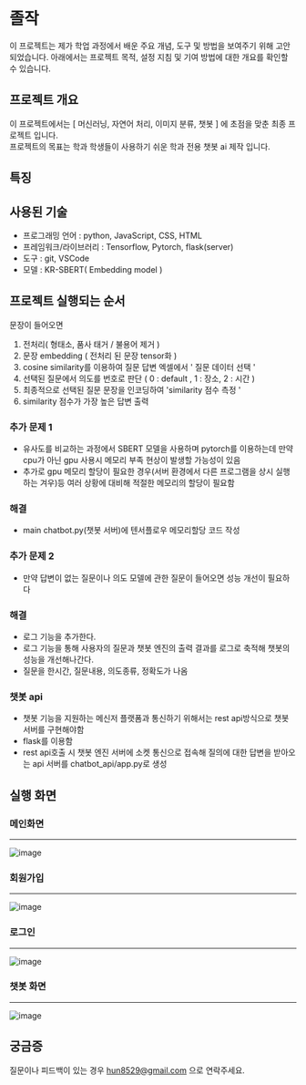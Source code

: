 # 졸작

이 프로젝트는 제가 학업 과정에서 배운 주요 개념, 도구 및 방법을 보여주기 위해 고안되었습니다. 아래에서는 프로젝트 목적, 설정 지침 및 기여 방법에 대한 개요를 확인할 수 있습니다.<br>

## 프로젝트 개요

이 프로젝트에서는 [ 머신러닝, 자연어 처리, 이미지 분류, 챗봇 ] 에 초점을 맞춘 최종 프로젝트 입니다.<br>
프로젝트의 목표는 학과 학생들이 사용하기 쉬운 학과 전용 챗봇 ai 제작 입니다.

## 특징

## 사용된 기술

* 프로그래밍 언어 : python, JavaScript, CSS, HTML
* 프레임워크/라이브러리 : Tensorflow, Pytorch, flask(server)
* 도구 : git, VSCode
* 모델 : KR-SBERT( Embedding model )


## 프로젝트 실행되는 순서 

문장이 들어오면 <br>

1. 전처리( 형태소, 품사 태거 / 불용어 제거 )
2. 문장 embedding ( 전처리 된 문장 tensor화 )
3. cosine similarity를 이용하여 질문 답변 엑셀에서 ' 질문 데이터 선택 '
4. 선택된 질문에서 의도를 번호로 판단 ( 0 : default , 1 : 장소, 2 : 시간 )
5. 최종적으로 선택된 질문 문장을 인코딩하여 'similarity 점수 측정 '
6. similarity 점수가 가장 높은 답변 출력

### 추가 문제 1 
- 유사도를 비교하는 과정에서 SBERT 모델을 사용하며 pytorch를 이용하는데 만약 cpu가 아닌 gpu 사용시 메모리 부족 현상이 발생할 가능성이 있음
- 추가로 gpu 메모리 할당이 필요한 경우(서버 환경에서 다른 프로그램을 상시 실행하는 겨우)등 여러 상황에 대비해 적절한 메모리의 할당이 필요함

### 해결 
- main chatbot.py(챗봇 서버)에 텐서플로우 메모리할당 코드 작성

### 추가 문제 2
- 만약 답변이 없는 질문이나 의도 모델에 관한 질문이 들어오면 성능 개선이 필요하다

### 해결 

- 로그 기능을 추가한다.
- 로그 기능을 통해 사용자의 질문과 챗봇 엔진의 출력 결과를 로그로 축적해 챗봇의 성능을 개선해나간다.
- 질문을 한시간, 질문내용, 의도종류, 정확도가 나옴

### 챗봇 api

- 챗봇 기능을 지원하는 메신저 플랫폼과 통신하기 위해서는 rest api방식으로 챗봇 서버를 구현해야함
- flask를 이용함
- rest api호출 시 챗봇 엔진 서버에 소켓 통신으로 접속해 질의에 대한 답변을 받아오는 api 서버를 chatbot_api/app.py로 생성


## 실행 화면

### 메인화면
---

![image](https://github.com/user-attachments/assets/42e44609-4e54-47a0-b867-48ebac993fc7)

### 회원가입
---

![image](https://github.com/user-attachments/assets/77b4c8cd-e9ac-4eee-9e3a-623151827475)

### 로그인
---

![image](https://github.com/user-attachments/assets/b893bb3f-493a-415c-9efd-8e0c0862fdb0)

### 챗봇 화면 
---

![image](https://github.com/user-attachments/assets/831b5a2c-67b6-41c4-9c1f-f308b3237f86)





## 궁금증

질문이나 피드백이 있는 경우 hun8529@gmail.com 으로 연락주세요.
